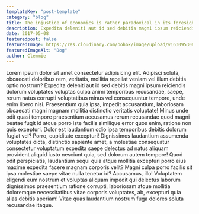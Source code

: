 ```yaml
---
templateKey: "post-template"
category: "blog"
title: The injustice of economics is rather paradoxical in its foresight.
description: Expedita deleniti aut id sed debitis magni ipsum reiciendis dolorum voluptates voluptas culpa animi temporibus recusandae, saepe, rerum natus corrupti voluptatibus
date: 2017-05-08
featuredpost: false
featuredImage: https://res.cloudinary.com/bohok/image/upload/v1630953063/samples/food/dessert.jpg
featuredImageAlt: "Dog"
author: Clemmie
---
```


Lorem ipsum dolor sit amet consectetur adipisicing elit. Adipisci soluta, obcaecati doloribus rem, veritatis, mollitia repellat veniam vel illum debitis optio nostrum? Expedita deleniti aut id sed debitis magni ipsum reiciendis dolorum voluptates voluptas culpa animi temporibus recusandae, saepe, rerum natus corrupti voluptatibus minus vel consequuntur tempore, unde enim libero nisi. Praesentium quia ipsa, impedit accusantium, laboriosam obcaecati magni magnam mollitia distinctio veritatis voluptate! Minus unde odit quasi tempore praesentium accusamus rerum recusandae quod magni beatae fugit id atque porro iste facilis similique error quos enim, ratione non quis excepturi. Dolor est laudantium odio ipsa temporibus debitis dolorum fugiat vel? Porro, cupiditate excepturi! Dignissimos laudantium assumenda voluptates dicta, distinctio sapiente amet, a molestiae consequatur consectetur voluptatum expedita saepe delectus ad natus aliquam provident aliquid iusto nesciunt quia, sed dolorum autem tempore! Quod odit perspiciatis, laudantium sequi quia atque mollitia excepturi porro eius maxime expedita facere magnam corporis velit? Magni culpa porro facilis sit ipsa molestiae saepe vitae nulla tenetur id? Accusamus, illo! Voluptatem eligendi eum nostrum et voluptas aliquam impedit qui delectus laborum dignissimos praesentium ratione corrupti, laboriosam atque mollitia doloremque necessitatibus vitae corporis voluptates, ab, excepturi quia alias debitis aperiam! Vitae quas laudantium nostrum fuga dolores soluta recusandae itaque.
